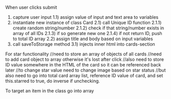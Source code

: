 When user clicks submit
  1) capture user input
    1.1) assign value of input and text area to variables
  2) instantiate new instance of class Card
    2.1) call Unique ID function
      2.1.1) create random string/number
      2.1.2) check if that string/number exists in array of all IDs
      2.1.3) if so generate new one
      2.1.4) if not return ID, push to total ID array
    2.2) assign title and body based on input variables
  3) call saveToStorage method
    3.1) injects inner html into cards-section


For star functionality
//need to store an array of objects of all cards
//need to add card object to array otherwise it's lost after click
//also need to store ID value somewhere in the HTML of the card so it can be referenced back later
//to change star value need to change image based on star status
//but also need to go into total card array list, reference ID value of card, and set this.starred to true, do inverse if unchecking.


To target an item in the class
go into array 
